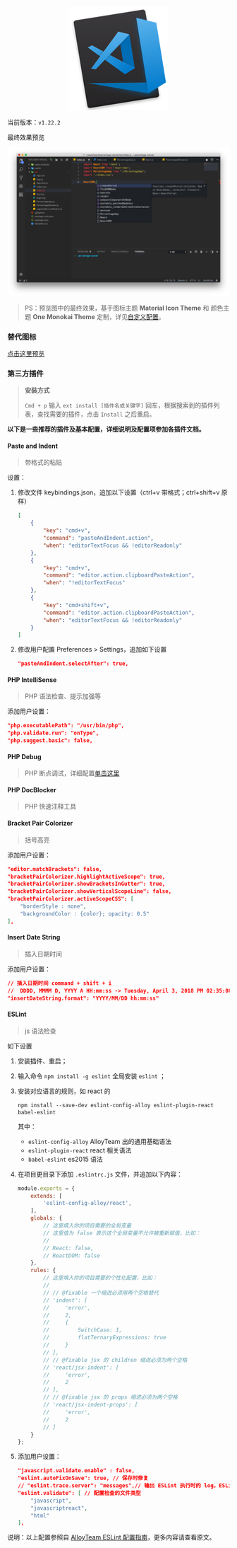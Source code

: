<p align="center">
	<a href="https://code.visualstudio.com">
		<img src="./icons/vscode.png" attr="rsync logo" title="官网：https://www.docker.com">
	</a>
</p>

当前版本：`v1.22.2`

最终效果预览

![Visual Studio Code](./preview.png "Visual Studio Code")

> PS：预览图中的最终效果，基于图标主题 **Material Icon Theme** 和 颜色主题 **One Monokai Theme** 定制，详见[自定义配置](./settings.json)。

### 替代图标

[点击这里预览](./icons/README.md)

### 第三方插件



> **安装方式**
> 
> `Cmd + p` 输入 `ext install [插件名或关键字]` 回车，根据搜索到的插件列表，查找需要的插件，点击 `Install` 之后重启。

**以下是一些推荐的插件及基本配置，详细说明及配置项参加各插件文档。**

#### Paste and Indent

> 带格式的粘贴

设置：

1. 修改文件 keybindings.json，追加以下设置（ctrl+v 带格式；ctrl+shift+v 原样）

	```json
	[
	    {
	        "key": "cmd+v",
	        "command": "pasteAndIndent.action",
	        "when": "editorTextFocus && !editorReadonly"
	    },
	    {
	        "key": "cmd+v",
	        "command": "editor.action.clipboardPasteAction",
	        "when": "!editorTextFocus"
	    },
	    {
	        "key": "cmd+shift+v",
	        "command": "editor.action.clipboardPasteAction",
	        "when": "editorTextFocus && !editorReadonly"
	    }
	]
	```

2. 修改用户配置 Preferences > Settings，追加如下设置

	```json
	"pasteAndIndent.selectAfter": true,
	```

#### PHP IntelliSense

> PHP 语法检查、提示加强等

添加用户设置：

```json
"php.executablePath": "/usr/bin/php",
"php.validate.run": "onType",
"php.suggest.basic": false,
```

#### PHP Debug

> PHP 断点调试，详细配置[单击这里](./php_xdebug.md)

#### PHP DocBlocker

> PHP 快速注释工具

#### Bracket Pair Colorizer

> 括号高亮
 
添加用户设置：

```json
"editor.matchBrackets": false,
"bracketPairColorizer.highlightActiveScope": true,
"bracketPairColorizer.showBracketsInGutter": true,
"bracketPairColorizer.showVerticalScopeLine": false,
"bracketPairColorizer.activeScopeCSS": [
    "borderStyle : none",
    "backgroundColor : {color}; opacity: 0.5"
],
```

#### Insert Date String

> 插入日期时间

添加用户设置：

```json
// 插入日期时间 command + shift + i
//  DDDD, MMMM D, YYYY A HH:mm:ss -> Tuesday, April 3, 2018 PM 02:35:08
"insertDateString.format": "YYYY/MM/DD hh:mm:ss"
```

#### ESLint

> js 语法检查

如下设置

1. 安装插件、重启；
2. 输入命令 `npm install -g eslint` 全局安装 `eslint` ；
3. 安装对应语言的规则，如 react 的

	```
	npm install --save-dev eslint-config-alloy eslint-plugin-react babel-eslint
	```
	
	其中：
	
	- `eslint-config-alloy` AlloyTeam 出的通用基础语法
	- `eslint-plugin-react` react 相关语法
	- `babel-eslint` es2015 语法
4. 在项目更目录下添加 `.eslintrc.js` 文件，并追加以下内容：

	```javascript
	module.exports = {
	    extends: [
	        'eslint-config-alloy/react',
	    ],
	    globals: {
	        // 这里填入你的项目需要的全局变量
	        // 这里值为 false 表示这个全局变量不允许被重新赋值，比如：
	        //
	        // React: false,
	        // ReactDOM: false
	    },
	    rules: {
	        // 这里填入你的项目需要的个性化配置，比如：
	        //
	        // // @fixable 一个缩进必须用两个空格替代
	        // 'indent': [
	        //     'error',
	        //     2,
	        //     {
	        //         SwitchCase: 1,
	        //         flatTernaryExpressions: true
	        //     }
	        // ],
	        // // @fixable jsx 的 children 缩进必须为两个空格
	        // 'react/jsx-indent': [
	        //     'error',
	        //     2
	        // ],
	        // // @fixable jsx 的 props 缩进必须为两个空格
	        // 'react/jsx-indent-props': [
	        //     'error',
	        //     2
	        // ]
	    }
	};
	```

5. 添加用户设置：

	```json
	"javascript.validate.enable" : false,
	"eslint.autoFixOnSave": true, // 保存时修复
	// "eslint.trace.server": "messages",// 输出 ESLint 执行时的 log，ESLint 不生效的时候可以启用看看
	"eslint.validate": [ // 配置检查的文件类型
	    "javascript",
	    "javascriptreact",
	    "html"
	],
	```

说明：以上配置参照自 [AlloyTeam ESLint 配置指南](http://www.alloyteam.com/2017/08/13065/)，更多内容请查看原文。
